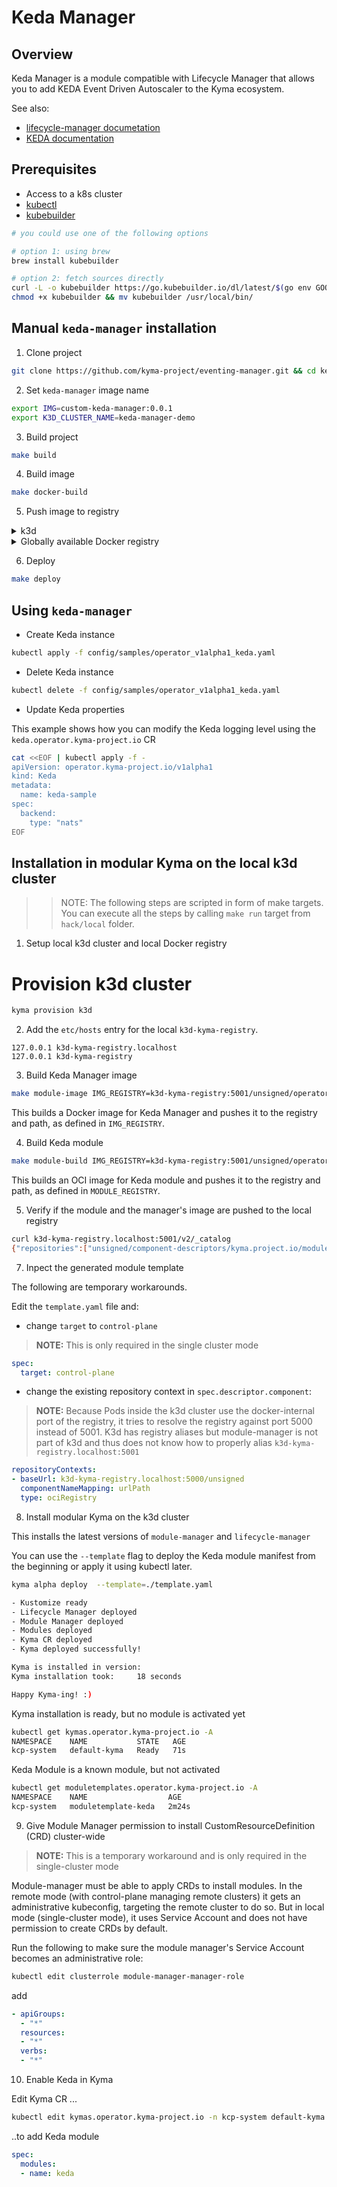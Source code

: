 # Keda Manager

## Overview

Keda Manager is a module compatible with Lifecycle Manager that allows you to add KEDA Event Driven Autoscaler to the Kyma ecosystem. 

See also:
- [lifecycle-manager documetation](https://github.com/kyma-project/lifecycle-manager)
- [KEDA documentation](https://keda.sh/docs/2.7/concepts/)

## Prerequisites

- Access to a k8s cluster
- [kubectl](https://kubernetes.io/docs/tasks/tools/)
- [kubebuilder](https://book.kubebuilder.io/)

```bash
# you could use one of the following options

# option 1: using brew
brew install kubebuilder

# option 2: fetch sources directly
curl -L -o kubebuilder https://go.kubebuilder.io/dl/latest/$(go env GOOS)/$(go env GOARCH)
chmod +x kubebuilder && mv kubebuilder /usr/local/bin/
```

## Manual `keda-manager` installation


1. Clone project

```bash
git clone https://github.com/kyma-project/eventing-manager.git && cd keda-manager/
```

2. Set `keda-manager` image name

```bash
export IMG=custom-keda-manager:0.0.1
export K3D_CLUSTER_NAME=keda-manager-demo
```

3. Build project

```bash
make build
```

4. Build image

```bash
make docker-build
```

5. Push image to registry

<div tabs name="Push image" group="keda-installation">
  <details>
  <summary label="k3d">
  k3d
  </summary>

   ```bash
   k3d image import $IMG -c $K3D_CLUSTER_NAME
   ```
  </details>
  <details>
  <summary label="Docker registry">
  Globally available Docker registry
  </summary>

   ```bash
   make docker-push
   ```

  </details>
</div>

6. Deploy

```bash
make deploy
```

## Using `keda-manager`

- Create Keda instance

```bash
kubectl apply -f config/samples/operator_v1alpha1_keda.yaml
```

- Delete Keda instance

```bash
kubectl delete -f config/samples/operator_v1alpha1_keda.yaml
```

- Update Keda properties

This example shows how you can modify the Keda logging level using the `keda.operator.kyma-project.io` CR

```bash
cat <<EOF | kubectl apply -f -
apiVersion: operator.kyma-project.io/v1alpha1
kind: Keda
metadata:
  name: keda-sample
spec:
  backend:
    type: "nats"
EOF
```

## Installation in modular Kyma on the local k3d cluster

>>NOTE: The following steps are scripted in form of make targets. You can execute all the steps by calling `make run` target from `hack/local` folder.

1. Setup local k3d cluster and local Docker registry

# Provision k3d cluster

```bash
kyma provision k3d 
```
2. Add the `etc/hosts` entry for the local `k3d-kyma-registry`.

```
127.0.0.1 k3d-kyma-registry.localhost
127.0.0.1 k3d-kyma-registry
```

3. Build Keda Manager image
```bash
make module-image IMG_REGISTRY=k3d-kyma-registry:5001/unsigned/operator-images
```

This builds a Docker image for Keda Manager and pushes it to the registry and path, as defined in `IMG_REGISTRY`.

4. Build Keda module
```bash
make module-build IMG_REGISTRY=k3d-kyma-registry:5001/unsigned/operator-images MODULE_REGISTRY=k3d-kyma-registry.localhost:5001/unsigned
```

This builds an OCI image for Keda module and pushes it to the registry and path, as defined in `MODULE_REGISTRY`.

5. Verify if the module and the manager's image are pushed to the local registry

```bash
curl k3d-kyma-registry.localhost:5001/v2/_catalog
{"repositories":["unsigned/component-descriptors/kyma.project.io/module/keda","unsigned/operator-images/keda-operator"]}
```

7. Inpect the generated module template

The following are temporary workarounds.

Edit the `template.yaml` file and:

 - change `target` to `control-plane`
>**NOTE:** This is only required in the single cluster mode

```yaml
spec:
  target: control-plane
```

- change the existing repository context in `spec.descriptor.component`:
>**NOTE:** Because Pods inside the k3d cluster use the docker-internal port of the registry, it tries to resolve the registry against port 5000 instead of 5001. K3d has registry aliases but module-manager is not part of k3d and thus does not know how to properly alias `k3d-kyma-registry.localhost:5001`

```yaml
repositoryContexts:                                                                           
- baseUrl: k3d-kyma-registry.localhost:5000/unsigned                                                   
  componentNameMapping: urlPath                                                               
  type: ociRegistry
```

8. Install modular Kyma on the k3d cluster

This installs the latest versions of `module-manager` and `lifecycle-manager`

You can use the `--template` flag to deploy the Keda module manifest from the beginning or apply it using kubectl later.

```bash
kyma alpha deploy  --template=./template.yaml

- Kustomize ready
- Lifecycle Manager deployed
- Module Manager deployed
- Modules deployed
- Kyma CR deployed
- Kyma deployed successfully!

Kyma is installed in version:
Kyma installation took:		18 seconds

Happy Kyma-ing! :)
```

Kyma installation is ready, but no module is activated yet
```bash
kubectl get kymas.operator.kyma-project.io -A
NAMESPACE    NAME           STATE   AGE
kcp-system   default-kyma   Ready   71s
```

Keda Module is a known module, but not activated
```bash
kubectl get moduletemplates.operator.kyma-project.io -A 
NAMESPACE    NAME                  AGE
kcp-system   moduletemplate-keda   2m24s
```

9. Give Module Manager permission to install CustomResourceDefinition (CRD) cluster-wide

>**NOTE:** This is a temporary workaround and is only required in the single-cluster mode

Module-manager must be able to apply CRDs to install modules. In the remote mode (with control-plane managing remote clusters) it gets an administrative kubeconfig, targeting the remote cluster to do so. But in local mode (single-cluster mode), it uses Service Account and does not have permission to create CRDs by default.

Run the following to make sure the module manager's Service Account becomes an administrative role:

```bash
kubectl edit clusterrole module-manager-manager-role
```
add
```yaml
- apiGroups:                                                                                                                  
  - "*"                                                                                                                       
  resources:                                                                                                                  
  - "*"                                                                                                                       
  verbs:                                                                                                                      
  - "*"
```

10. Enable Keda in Kyma

Edit Kyma CR ...

```bash
kubectl edit kymas.operator.kyma-project.io -n kcp-system default-kyma
```
..to add Keda module

```yaml
spec:
  modules:
  - name: keda
```
